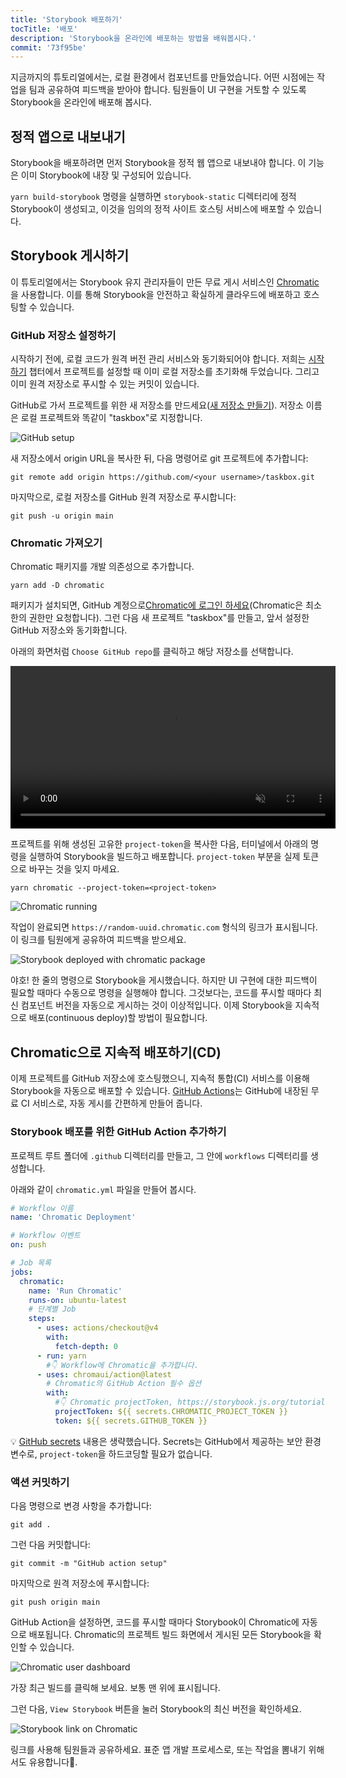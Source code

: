 ```yaml
---
title: 'Storybook 배포하기'
tocTitle: '배포'
description: 'Storybook을 온라인에 배포하는 방법을 배워봅시다.'
commit: '73f95be'
---
```


지금까지의 튜토리얼에서는, 로컬 환경에서 컴포넌트를 만들었습니다. 어떤 시점에는 작업을 팀과 공유하여 피드백을 받아야 합니다. 팀원들이 UI 구현을 거토할 수 있도록 Storybook을 온라인에 배포해 봅시다.

## 정적 앱으로 내보내기

Storybook을 배포하려면 먼저 Storybook을 정적 웹 앱으로 내보내야 합니다. 이 기능은 이미 Storybook에 내장 및 구성되어 있습니다.

`yarn build-storybook` 명령을 실행하면 `storybook-static` 디렉터리에 정적 Storybook이 생성되고, 이것을 임의의 정적 사이트 호스팅 서비스에 배포할 수 있습니다.

## Storybook 게시하기

이 튜토리얼에서는 Storybook 유지 관리자들이 만든 무료 게시 서비스인 [Chromatic](https://www.chromatic.com/?utm_source=storybook_website&utm_medium=link&utm_campaign=storybook)을 사용합니다. 이를 통해 Storybook을 안전하고 확실하게 클라우드에 배포하고 호스팅할 수 있습니다.

### GitHub 저장소 설정하기

시작하기 전에, 로컬 코드가 원격 버전 관리 서비스와 동기화되어야 합니다. 저희는 [시작하기](/intro-to-storybook/svelte/en/get-started/) 챕터에서 프로젝트를 설정할 때 이미 로컬 저장소를 초기화해 두었습니다. 그리고 이미 원격 저장소로 푸시할 수 있는 커밋이 있습니다.

GitHub로 가서 프로젝트를 위한 새 저장소를 만드세요([새 저장소 만들기](/intro-to-storybook/svelte/en/get-started/)). 저장소 이름은 로컬 프로젝트와 똑같이 "taskbox"로 지정합니다.

![GitHub setup](/intro-to-storybook/github-create-taskbox.png)

새 저장소에서 origin URL을 복사한 뒤, 다음 명령어로 git 프로젝트에 추가합니다:

```shell
git remote add origin https://github.com/<your username>/taskbox.git
```

마지막으로, 로컬 저장소를 GitHub 원격 저장소로 푸시합니다:

```shell
git push -u origin main
```

### Chromatic 가져오기

Chromatic 패키지를 개발 의존성으로 추가합니다.

```shell
yarn add -D chromatic
```

패키지가 설치되면, GitHub 계정으로[Chromatic에 로그인 하세요](https://www.chromatic.com/start/?utm_source=storybook_website&utm_medium=link&utm_campaign=storybook)(Chromatic은 최소한의 권한만 요청합니다). 그런 다음 새 프로젝트 "taskbox"를 만들고, 앞서 설정한 GitHub 저장소와 동기화합니다.

아래의 화면처럼 `Choose GitHub repo`를 클릭하고 해당 저장소를 선택합니다.

<video autoPlay muted playsInline loop style="width:520px; margin: 0 auto;">
  <source
    src="/intro-to-storybook/chromatic-setup-learnstorybook.mp4"
    type="video/mp4"
  />
</video>

프로젝트를 위해 생성된 고유한 `project-token`을 복사한 다음, 터미널에서 아래의 명령을 실행하여 Storybook을 빌드하고 배포합니다. `project-token` 부분을 실제 토큰으로 바꾸는 것을 잊지 마세요.

```shell
yarn chromatic --project-token=<project-token>
```

![Chromatic running](/intro-to-storybook/chromatic-manual-storybook-console-log.png)

작업이 완료되면 `https://random-uuid.chromatic.com` 형식의 링크가 표시됩니다. 이 링크를 팀원에게 공유하여 피드백을 받으세요.

![Storybook deployed with chromatic package](/intro-to-storybook/chromatic-manual-storybook-deploy.png)

야호! 한 줄의 명령으로 Storybook을 게시했습니다. 하지만 UI 구현에 대한 피드백이 필요할 때마다 수동으로 명령을 실행해야 합니다. 그것보다는, 코드를 푸시할 때마다 최신 컴포넌트 버전을 자동으로 게시하는 것이 이상적입니다. 이제 Storybook을 지속적으로 배포(continuous deploy)할 방법이 필요합니다.

## Chromatic으로 지속적 배포하기(CD)

이제 프로젝트를 GitHub 저장소에 호스팅했으니, 지속적 통합(CI) 서비스를 이용해 Storybook을 자동으로 배포할 수 있습니다. [GitHub Actions](https://github.com/features/actions)는 GitHub에 내장된 무료 CI 서비스로, 자동 게시를 간편하게 만들어 줍니다.

### Storybook 배포를 위한 GitHub Action 추가하기

프로젝트 루트 폴더에 `.github` 디렉터리를 만들고, 그 안에 `workflows` 디렉터리를 생성합니다.

아래와 같이 `chromatic.yml` 파일을 만들어 봅시다.

```yaml:title=.github/workflows/chromatic.yml
# Workflow 이름
name: 'Chromatic Deployment'

# Workflow 이벤트
on: push

# Job 목록
jobs:
  chromatic:
    name: 'Run Chromatic'
    runs-on: ubuntu-latest
    # 단계별 Job
    steps:
      - uses: actions/checkout@v4
        with:
          fetch-depth: 0
      - run: yarn
        #👇 Workflow에 Chromatic을 추가합니다.
      - uses: chromaui/action@latest
        # Chromatic의 GitHub Action 필수 옵션
        with:
          #👇 Chromatic projectToken, https://storybook.js.org/tutorials/intro-to-storybook/svelte/en/deploy/ 에서 확인할 수 있습니다.
          projectToken: ${{ secrets.CHROMATIC_PROJECT_TOKEN }}
          token: ${{ secrets.GITHUB_TOKEN }}
```

<div class="aside">

💡 [GitHub secrets](https://docs.github.com/en/actions/security-guides/encrypted-secrets#creating-encrypted-secrets-for-a-repository) 내용은 생략했습니다. Secrets는 GitHub에서 제공하는 보안 환경 변수로, `project-token`을 하드코딩할 필요가 없습니다.

</div>

### 액션 커밋하기

다음 명령으로 변경 사항을 추가합니다:

```shell
git add .
```

그런 다음 커밋합니다:

```shell
git commit -m "GitHub action setup"
```

마지막으로 원격 저장소에 푸시합니다:

```shell
git push origin main
```

GitHub Action을 설정하면, 코드를 푸시할 때마다 Storybook이 Chromatic에 자동으로 배포됩니다. Chromatic의 프로젝트 빌드 화면에서 게시된 모든 Storybook을 확인할 수 있습니다.

![Chromatic user dashboard](/intro-to-storybook/chromatic-user-dashboard.png)

가장 최근 빌드를 클릭해 보세요. 보통 맨 위에 표시됩니다.

그런 다음, `View Storybook` 버튼을 눌러 Storybook의 최신 버전을 확인하세요.

![Storybook link on Chromatic](/intro-to-storybook/chromatic-build-storybook-link.png)

링크를 사용해 팀원들과 공유하세요. 표준 앱 개발 프로세스로, 또는 작업을 뽐내기 위해서도 유용합니다💅.
